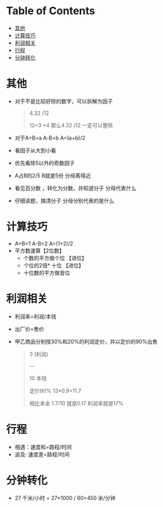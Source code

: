 # Table of Contents

* [其他](#其他)
* [计算技巧](#计算技巧)
* [利润相关](#利润相关)
* [行程](#行程)
* [分钟转化](#分钟转化)



# 其他




+ 对于不是比较好除的数字，可以拆解为因子

  > 4.32 /12
  >
  > 12=3 *4
  > 那么4.32 /12 一定可以整除

+ 对于A+B=a A-B=b  A=(a+b)/2

+ 看因子从大到小看

+ 优先看除5以外的奇数因子

+ A占B的2/5 B就是5份 分母离得近

+ 看见百分数 ，转化为分数，并知道分子 分母代表什么

+ 仔细读题，搞清分子 分母分别代表的是什么

  

# 计算技巧

+ A+B=1  A-B=2   A=(1+2)/2
+ 平方数速算【2位数】
  + 个数的平方做个位 【进位】
  + 个位的2倍* 十位 【进位】
  + 十位数的平方做首位




# 利润相关

+  利润率=利润/本钱

+ 出厂价=售价

+ 甲乙商品分别按30%和20%的利润定价，并以定价的90%出售

  >  3 (利润)
  >
  > --
  >
  > 10 本钱
  >
  > 定价90%  13*0.9=11.7
  >
  > 相比本金 1.7/10 就是0.17  利润率就是17%



# 行程

+ 相遇：速度和=路程/时间
+ 追及: 速度差=路程/时间


# 分钟转化
+ 27 千米/小时 = 27*1000 / 60=450 米/分钟
